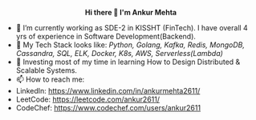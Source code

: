 <p align="center">
 <b> Hi there 👋 I'm Ankur Mehta </b>
</p>

- 🔭 I’m currently working as SDE-2 in KISSHT (FinTech). I have overall 4 yrs of experience in Software Development(Backend).
- 🌱 My Tech Stack looks like: <I> Python, Golang, Kafka, Redis, MongoDB, Cassandra, SQL, ELK, Docker, K8s, AWS, Serverless(Lambda) </I>
- 🤔 Investing most of my time in learning How to Design Distributed & Scalable Systems.
- 📫 How to reach me: 
- LinkedIn: https://www.linkedin.com/in/ankurmehta2611/ 
- LeetCode: https://leetcode.com/ankur2611/
- CodeChef: https://www.codechef.com/users/ankur2611 

